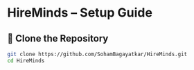 ﻿# HireMinds – Setup Guide

## 🧩 Clone the Repository
```bash
git clone https://github.com/SohamBagayatkar/HireMinds.git
cd HireMinds
